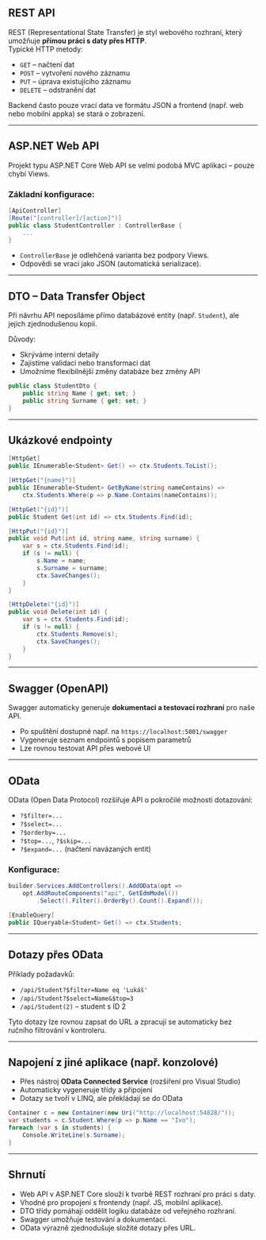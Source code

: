 ## REST API

REST (Representational State Transfer) je styl webového rozhraní, který umožňuje **přímou práci s daty přes HTTP**.  
Typické HTTP metody:
- `GET` – načtení dat
- `POST` – vytvoření nového záznamu
- `PUT` – úprava existujícího záznamu
- `DELETE` – odstranění dat

Backend často pouze vrací data ve formátu JSON a frontend (např. web nebo mobilní appka) se stará o zobrazení.

---

## ASP.NET Web API

Projekt typu ASP.NET Core Web API se velmi podobá MVC aplikaci – pouze chybí Views.

### Základní konfigurace:
```csharp
[ApiController]
[Route("[controller]/[action]")]
public class StudentController : ControllerBase {
    ...
}
```

- `ControllerBase` je odlehčená varianta bez podpory Views.
- Odpovědi se vrací jako JSON (automatická serializace).

---

## DTO – Data Transfer Object

Při návrhu API neposíláme přímo databázové entity (např. `Student`), ale jejich zjednodušenou kopii.

Důvody:
- Skrýváme interní detaily
- Zajistíme validaci nebo transformaci dat
- Umožníme flexibilnější změny databáze bez změny API

```csharp
public class StudentDto {
    public string Name { get; set; }
    public string Surname { get; set; }
}
```

---

## Ukázkové endpointy

```csharp
[HttpGet]
public IEnumerable<Student> Get() => ctx.Students.ToList();

[HttpGet("{name}")]
public IEnumerable<Student> GetByName(string nameContains) =>
    ctx.Students.Where(p => p.Name.Contains(nameContains));

[HttpGet("{id}")]
public Student Get(int id) => ctx.Students.Find(id);

[HttpPut("{id}")]
public void Put(int id, string name, string surname) {
    var s = ctx.Students.Find(id);
    if (s != null) {
        s.Name = name;
        s.Surname = surname;
        ctx.SaveChanges();
    }
}

[HttpDelete("{id}")]
public void Delete(int id) {
    var s = ctx.Students.Find(id);
    if (s != null) {
        ctx.Students.Remove(s);
        ctx.SaveChanges();
    }
}
```

---

## Swagger (OpenAPI)

Swagger automaticky generuje **dokumentaci a testovací rozhraní** pro naše API.

- Po spuštění dostupné např. na `https://localhost:5001/swagger`
- Vygeneruje seznam endpointů s popisem parametrů
- Lze rovnou testovat API přes webové UI

---

## OData

OData (Open Data Protocol) rozšiřuje API o pokročilé možnosti dotazování:
- `?$filter=...`
- `?$select=...`
- `?$orderby=...`
- `?$top=...`, `?$skip=...`
- `?$expand=...` (načtení navázaných entit)

### Konfigurace:
```csharp
builder.Services.AddControllers().AddOData(opt =>
    opt.AddRouteComponents("api", GetEdmModel())
        .Select().Filter().OrderBy().Count().Expand());
```

```csharp
[EnableQuery]
public IQueryable<Student> Get() => ctx.Students;
```

---

## Dotazy přes OData

Příklady požadavků:
- `/api/Student?$filter=Name eq 'Lukáš'`
- `/api/Student?$select=Name&$top=3`
- `/api/Student(2)` – student s ID 2

Tyto dotazy lze rovnou zapsat do URL a zpracují se automaticky bez ručního filtrování v kontroleru.

---

## Napojení z jiné aplikace (např. konzolové)

- Přes nástroj **OData Connected Service** (rozšíření pro Visual Studio)
- Automaticky vygeneruje třídy a připojení
- Dotazy se tvoří v LINQ, ale překládají se do OData

```csharp
Container c = new Container(new Uri("http://localhost:54828/"));
var students = c.Student.Where(p => p.Name == "Ivo");
foreach (var s in students) {
    Console.WriteLine(s.Surname);
}
```

---

## Shrnutí

- Web API v ASP.NET Core slouží k tvorbě REST rozhraní pro práci s daty.
- Vhodné pro propojení s frontendy (např. JS, mobilní aplikace).
- DTO třídy pomáhají oddělit logiku databáze od veřejného rozhraní.
- Swagger umožňuje testování a dokumentaci.
- OData výrazně zjednodušuje složité dotazy přes URL.

